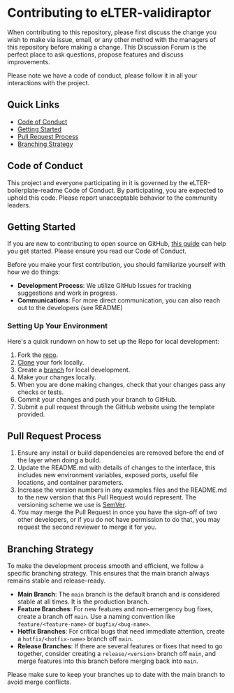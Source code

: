 # Contributing to eLTER-validiraptor

When contributing to this repository, please first discuss the change you wish to make via issue, email, or any other method with the managers of this repository before making a change. This Discussion Forum is the perfect place to ask questions, propose features and discuss improvements.

Please note we have a code of conduct, please follow it in all your interactions with the project.

## Quick Links
- [Code of Conduct](#code-of-conduct)
- [Getting Started](#getting-started)
- [Pull Request Process](#pull-request-process)
- [Branching Strategy](#branching-strategy)

## Code of Conduct

This project and everyone participating in it is governed by the eLTER-boilerplate-readme Code of Conduct. By participating, you are expected to uphold this code. Please report unacceptable behavior to the community leaders.

## Getting Started

If you are new to contributing to open source on GitHub, [this guide](https://opensource.guide/how-to-contribute/) can help you get started. Please ensure you read our Code of Conduct.

Before you make your first contribution, you should familiarize yourself with how we do things:

- **Development Process**: We utilize GitHub Issues for tracking suggestions and work in progress.
- **Communications**: For more direct communication, you can also reach out to the developers (see README)

### Setting Up Your Environment

Here's a quick rundown on how to set up the Repo for local development:

1. Fork the [repo](https://docs.github.com/en/pull-requests/collaborating-with-pull-requests/working-with-forks/fork-a-repo).
2. [Clone](https://docs.github.com/en/repositories/creating-and-managing-repositories/cloning-a-repository) your fork locally.
3. Create a [branch](https://docs.github.com/en/pull-requests/collaborating-with-pull-requests/proposing-changes-to-your-work-with-pull-requests/creating-and-deleting-branches-within-your-repository) for local development.
4. Make your changes locally.
5. When you are done making changes, check that your changes pass any checks or tests.
6. Commit your changes and push your branch to GitHub.
7. Submit a pull request through the GitHub website using the template provided.

## Pull Request Process

1. Ensure any install or build dependencies are removed before the end of the layer when doing a build.
2. Update the README.md with details of changes to the interface, this includes new environment variables, exposed ports, useful file locations, and container parameters.
3. Increase the version numbers in any examples files and the README.md to the new version that this Pull Request would represent. The versioning scheme we use is [SemVer](http://semver.org/).
4. You may merge the Pull Request in once you have the sign-off of two other developers, or if you do not have permission to do that, you may request the second reviewer to merge it for you.

## Branching Strategy

To make the development process smooth and efficient, we follow a specific branching strategy. This ensures that the main branch always remains stable and release-ready.

- **Main Branch**: The `main` branch is the default branch and is considered stable at all times. It is the production branch.
- **Feature Branches**: For new features and non-emergency bug fixes, create a branch off `main`. Use a naming convention like `feature/<feature-name>` or `bugfix/<bug-name>`.
- **Hotfix Branches**: For critical bugs that need immediate attention, create a `hotfix/<hotfix-name>` branch off `main`.
- **Release Branches**: If there are several features or fixes that need to go together, consider creating a `release/<version>` branch off `main`, and merge features into this branch before merging back into `main`.

Please make sure to keep your branches up to date with the main branch to avoid merge conflicts.
